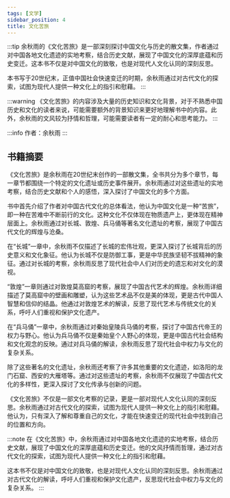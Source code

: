 ```yaml
---
tags: [文学]
sidebar_position: 4
title: 文化苦旅
---
```

:::tip
余秋雨的《文化苦旅》是一部深刻探讨中国文化与历史的散文集，作者通过对中国各地文化遗迹的实地考察，结合历史文献，展现了中国文化的深厚底蕴和历史变迁。这本书不仅是对中国文化的致敬，也是对现代人文化认同的深刻反思。

本书写于20世纪末，正值中国社会快速变迁的时期，余秋雨通过对古代文化的探索，试图为现代人提供一种文化上的指引和慰藉。
:::

:::warning
《文化苦旅》的内容涉及大量的历史知识和文化背景，对于不熟悉中国历史和文化的读者来说，可能需要额外的背景知识来更好地理解书中的内容。此外，余秋雨的文风较为抒情和哲理，可能需要读者有一定的耐心和思考能力。
:::

:::info
作者：余秋雨
:::

## 书籍摘要

《文化苦旅》是余秋雨在20世纪末创作的一部散文集，全书共分为多个章节，每一章节都围绕一个特定的文化遗址或历史事件展开。余秋雨通过对这些遗址的实地考察，结合历史文献和个人的感悟，深入探讨了中国文化的多个方面。

书中首先介绍了作者对中国古代文化的总体看法，他认为中国文化是一种“苦旅”，即一种在苦难中不断前行的文化。这种文化不仅体现在物质遗产上，更体现在精神层面上。余秋雨通过对长城、敦煌、兵马俑等著名文化遗址的考察，展现了中国古代文化的辉煌与沧桑。

在“长城”一章中，余秋雨不仅描述了长城的宏伟壮观，更深入探讨了长城背后的历史意义和文化象征。他认为长城不仅是防御工事，更是中华民族坚韧不拔精神的象征。通过对长城的考察，余秋雨反思了现代社会中人们对历史的遗忘和对文化的漠视。

“敦煌”一章则通过对敦煌莫高窟的考察，展现了中国古代艺术的辉煌。余秋雨详细描述了莫高窟中的壁画和雕塑，认为这些艺术品不仅是美的体现，更是古代中国人智慧和信仰的结晶。他通过对敦煌艺术的解读，反思了现代艺术与传统文化的关系，呼吁人们重视和保护文化遗产。

在“兵马俑”一章中，余秋雨通过对秦始皇陵兵马俑的考察，探讨了中国古代帝王的权力与野心。他认为兵马俑不仅是秦始皇个人野心的体现，更是中国古代社会结构和文化观念的反映。通过对兵马俑的解读，余秋雨反思了现代社会中权力与文化的复杂关系。

除了这些著名的文化遗址，余秋雨还考察了许多其他重要的文化遗迹，如洛阳的龙门石窟、西安的大雁塔等。通过对这些遗址的考察，余秋雨不仅展现了中国古代文化的多样性，更深入探讨了文化传承与创新的问题。

《文化苦旅》不仅是一部文化考察的记录，更是一部对现代人文化认同的深刻反思。余秋雨通过对古代文化的探索，试图为现代人提供一种文化上的指引和慰藉。他认为，只有深入了解和尊重自己的文化，才能在快速变迁的现代社会中找到自己的位置和方向。

:::note
在《文化苦旅》中，余秋雨通过对中国各地文化遗迹的实地考察，结合历史文献，展现了中国文化的深厚底蕴和历史变迁。他的文风抒情而哲理，通过对古代文化的探索，试图为现代人提供一种文化上的指引和慰藉。

这本书不仅是对中国文化的致敬，也是对现代人文化认同的深刻反思。余秋雨通过对古代文化的解读，呼吁人们重视和保护文化遗产，反思现代社会中权力与文化的复杂关系。
:::